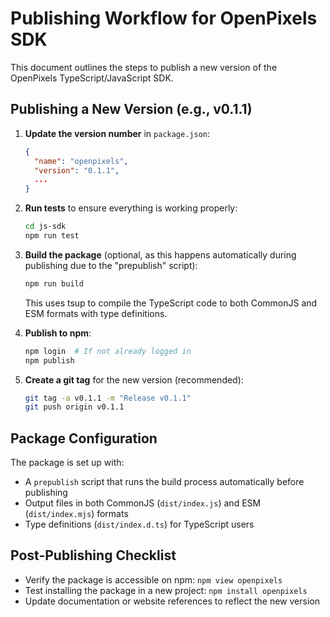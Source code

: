 # Publishing Workflow for OpenPixels SDK

This document outlines the steps to publish a new version of the OpenPixels TypeScript/JavaScript SDK.

## Publishing a New Version (e.g., v0.1.1)

1. **Update the version number** in `package.json`:
   ```json
   {
     "name": "openpixels",
     "version": "0.1.1",
     ...
   }
   ```

2. **Run tests** to ensure everything is working properly:
   ```bash
   cd js-sdk
   npm run test
   ```

3. **Build the package** (optional, as this happens automatically during publishing due to the "prepublish" script):
   ```bash
   npm run build
   ```
   This uses tsup to compile the TypeScript code to both CommonJS and ESM formats with type definitions.

4. **Publish to npm**:
   ```bash
   npm login  # If not already logged in
   npm publish
   ```

5. **Create a git tag** for the new version (recommended):
   ```bash
   git tag -a v0.1.1 -m "Release v0.1.1"
   git push origin v0.1.1
   ```

## Package Configuration

The package is set up with:
- A `prepublish` script that runs the build process automatically before publishing
- Output files in both CommonJS (`dist/index.js`) and ESM (`dist/index.mjs`) formats
- Type definitions (`dist/index.d.ts`) for TypeScript users

## Post-Publishing Checklist

- Verify the package is accessible on npm: `npm view openpixels`
- Test installing the package in a new project: `npm install openpixels`
- Update documentation or website references to reflect the new version 